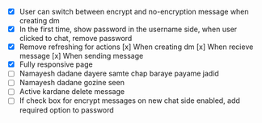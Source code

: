 - [x] User can switch between encrypt and no-encryption message when creating dm
- [x] In the first time, show password in the username side, when user clicked to chat, remove password
- [x] Remove refreshing for actions
      [x] When creating dm
      [x] When recieve message
      [x] When sending message
- [x] Fully responsive page
- [ ] Namayesh dadane dayere samte chap baraye payame jadid
- [ ] Namayesh dadane gozine seen
- [ ] Active kardane delete message
- [ ] If check box for encrypt messages on new chat side enabled, add required option to password

